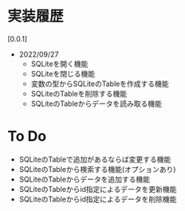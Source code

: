 # 実装履歴

[0.0.1]
* 2022/09/27
  * SQLiteを開く機能
  * SQLiteを閉じる機能
  * 変数の型からSQLiteのTableを作成する機能
  * SQLiteのTableを削除する機能
  * SQLiteのTableからデータを読み取る機能

# To Do
* SQLiteのTableで追加があるならば変更する機能
* SQLiteのTableから検索する機能(オプションあり)
* SQLiteのTableからデータを追加する機能
* SQLiteのTableからid指定によるデータを更新機能
* SQLiteのTableからid指定によるデータを削除機能